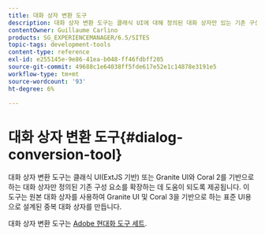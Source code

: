 ```yaml
---
title: 대화 상자 변환 도구
description: 대화 상자 변환 도구는 클래식 UI에 대해 정의된 대화 상자만 있는 기존 구성 요소를 확장하는 데 도움이 됩니다
contentOwner: Guillaume Carlino
products: SG_EXPERIENCEMANAGER/6.5/SITES
topic-tags: development-tools
content-type: reference
exl-id: e255145e-9e86-41ea-b048-ff46fdbff205
source-git-commit: 49688c1e64038ff5fde617e52e1c14878e3191e5
workflow-type: tm+mt
source-wordcount: '93'
ht-degree: 6%

---
```


# 대화 상자 변환 도구{#dialog-conversion-tool}

대화 상자 변환 도구는 클래식 UI(ExtJS 기반) 또는 Granite UI와 Coral 2를 기반으로 하는 대화 상자만 정의된 기존 구성 요소를 확장하는 데 도움이 되도록 제공됩니다. 이 도구는 원본 대화 상자를 사용하여 Granite UI 및 Coral 3을 기반으로 하는 표준 UI용으로 설계된 중복 대화 상자를 만듭니다.

대화 상자 변환 도구는 [Adobe 현대화 도구 세트](modernization-tools.md).

